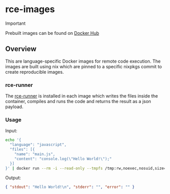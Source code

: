 # rce-images

> [!IMPORTANT]  
> Prebuilt images can be found on [Docker Hub](https://hub.docker.com/u/toolkithub)

## Overview

This are language-specific Docker images for remote code execution.
The images are built using nix which are pinned to a specific nixpkgs commit to create reproducible images.

### rce-runner

The [rce-runner](https://github.com/ToolKitHub/rce-runner) is installed in each image which writes the files inside the container, compiles and runs the code and returns the result as a json payload.

### Usage

Input:

```bash
echo '{
  "language": "javascript",
  "files": [{
    "name": "main.js",
    "content": "console.log(\"Hello World!\");"
  }]
}' | docker run --rm -i --read-only --tmpfs /tmp:rw,noexec,nosuid,size=65536k --tmpfs /home/rce:rw,exec,nosuid,uid=1000,gid=1000,size=131072k -u rce -w /home/rce toolkithub/javascript:latest
```

Output:

```json
{ "stdout": "Hello World!\n", "stderr": "", "error": "" }
```
